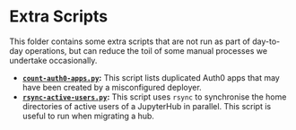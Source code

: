 # Extra Scripts

This folder contains some extra scripts that are not run as part of day-to-day operations, but can reduce the toil of some manual processes we undertake occasionally.

- **[`count-auth0-apps.py`](./count-auth0-apps.py):** This script lists duplicated Auth0 apps that may have been created by a misconfigured deployer.
- **[`rsync-active-users.py`](./rsync-active-users.py):** This script uses `rsync` to synchronise the home directories of active users of a JupyterHub in parallel.
  This script is useful to run when migrating a hub.
